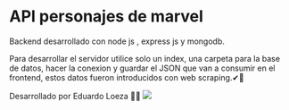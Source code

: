 # API personajes de marvel 

Backend desarrollado con node js , express js y mongodb.

Para desarrollar el servidor utilice solo un index, una carpeta para la base de datos, 
hacer la conexion y guardar el JSON que van a consumir en el frontend, estos datos fueron introducidos con web scraping.✔🚀

Desarrollado por Eduardo Loeza 👨‍💻
![](https://static.platzi.com/media/user_upload/arquitecturaExpress-7ccd71ea-b5ae-4990-ad4d-d8578dfced3c.jpg)
